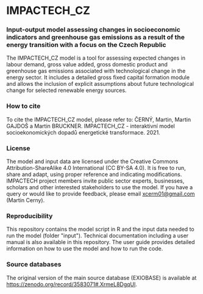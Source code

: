 # IMPACTECH_CZ
### Input-output model assessing changes in socioeconomic indicators and greenhouse gas emissions as a result of the energy transition with a focus on the Czech Republic

The IMPACTECH_CZ model is a tool for assessing expected changes in labour demand, gross value added, gross domestic product and greenhouse gas emissions associated with technological change in the energy sector. It includes a detailed gross fixed capital formation module and allows the inclusion of explicit assumptions about future technological change for selected renewable energy sources.

### How to cite

To cite the IMPACTECH_CZ model, please refer to: 
ČERNÝ, Martin, Martin GAJDOŠ a Martin BRUCKNER. IMPACTECH_CZ - interaktivní model socioekonomických dopadů energetické transformace. 2021.

### License

The model and input data are licensed under the Creative Commons Attribution-ShareAlike 4.0 International (CC BY-SA 4.0). It is free to run, share and adapt, using proper reference and indicating modifications. IMPACTECH project members invite public sector experts, businesses, scholars and other interested stakeholders to use the model. If you have a query or would like to provide feedback, please email xcerm01@gmail.com (Martin Cerny).

### Reproducibility

This repository contains the model script in R and the input data needed to run the model (folder "input"). Technical documentation including a user manual is also available in this repository. The user guide provides detailed information on how to use the model and how to run the code.

### Source databases

The original version of the main source database (EXIOBASE) is available at https://zenodo.org/record/3583071#.XrmeL8DgqUl.
